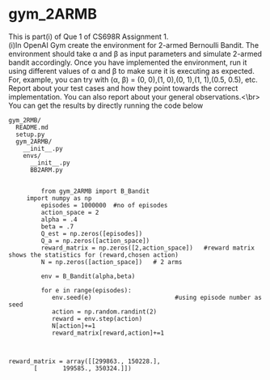 # gym_2ARMB
This is part(i) of Que 1 of CS698R Assignment 1. <br />
(i)In OpenAI Gym create the environment for 2-armed Bernoulli Bandit. The environment should take α
and β as input parameters and simulate 2-armed bandit accordingly. Once you have implemented the
environment, run it using different values of α and β to make sure it is executing as expected. For, example,
you can try with (α, β) = (0, 0),(1, 0),(0, 1),(1, 1),(0.5, 0.5), etc. Report about your test cases and how
they point towards the correct implementation. You can also report about your general observations.<\br>
You can get the results by directly running the code below <br />

```
gym_2RMB/
  README.md
  setup.py
  gym_2ARMB/
    __init__.py
    envs/
      __init__.py
      BB2ARM.py
      

```


		
```
         from gym_2ARMB import B_Bandit 
	 import numpy as np
         episodes = 1000000  #no of episodes
         action_space = 2
         alpha = .4
         beta = .7
         Q_est = np.zeros([episodes]) 
         Q_a = np.zeros([action_space])
         reward_matrix = np.zeros([2,action_space])   #reward matrix shows the statistics for (reward,chosen action)
         N = np.zeros([action_space])   # 2 arms

         env = B_Bandit(alpha,beta)

         for e in range(episodes):
            env.seed(e)                       #using episode number as seed
            action = np.random.randint(2)
            reward = env.step(action)          
            N[action]+=1
            reward_matrix[reward,action]+=1
	
   
```

```
reward_matrix = array([[299863., 150228.],
       [       199585., 350324.]])
```
